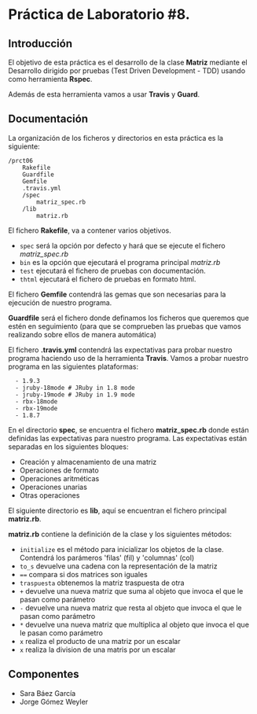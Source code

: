 Práctica de Laboratorio #8.
================

Introducción
------------

El objetivo de esta práctica es el desarrollo de la clase **Matriz** mediante el Desarrollo dirigido por pruebas (Test Driven Development - TDD) usando como herramienta **Rspec**. 

Además de esta herramienta vamos a usar **Travis** y **Guard**.

Documentación
------------

La organización de los ficheros y directorios en esta práctica es la siguiente:

```
/prct06
	Rakefile
	Guardfile
	Gemfile	
	.travis.yml
	/spec
		matriz_spec.rb
	/lib
		matriz.rb
```

El fichero **Rakefile**, va a contener varios objetivos.

* `spec` será la opción por defecto y hará que se ejecute el fichero _matriz_spec.rb_
* `bin` es la opción que ejecutará el programa principal _matriz.rb_
* `test` ejecutará el fichero de pruebas con documentación.
* `thtml` ejecutará el fichero de pruebas en formato html. 

El fichero **Gemfile** contendrá las gemas que son necesarias para la ejecución de nuestro programa.

**Guardfile** será el fichero donde definamos los ficheros que queremos que estén en seguimiento (para que se comprueben las pruebas que vamos realizando sobre ellos de manera automática)

El fichero **.travis.yml** contendrá las expectativas para probar nuestro programa haciendo uso de la herramienta **Travis**. Vamos a probar nuestro programa en las siguientes plataformas:

```
  - 1.9.3
  - jruby-18mode # JRuby in 1.8 mode
  - jruby-19mode # JRuby in 1.9 mode
  - rbx-18mode
  - rbx-19mode
  - 1.8.7
```

En el directorio **spec**, se encuentra el fichero **matriz_spec.rb** donde están definidas las expectativas para nuestro programa. 
Las expectativas están separadas en los siguientes bloques:

* Creación y almacenamiento de una matriz
* Operaciones de formato
* Operaciones aritméticas
* Operaciones unarias
* Otras operaciones

El siguiente directorio es **lib**, aquí se encuentran el fichero principal **matriz.rb**.

**matriz.rb** contiene la definición de la clase y los siguientes métodos:

* `initialize` es el método para inicializar los objetos de la clase. Contendrá los parámeros 'filas' (fil) y 'columnas' (col)
* `to_s` devuelve una cadena con la representación de la matriz
* `==` compara si dos matrices son iguales
* `traspuesta` obtenemos la matriz traspuesta de otra
* `+` devuelve una nueva matriz que suma al objeto que invoca el que le pasan como parámetro
* `-` devuelve una nueva matriz  que resta al objeto que invoca el que le pasan como parámetro 
* `*` devuelve una nueva matriz  que multiplica al objeto que invoca el que le pasan como parámetro
* `x` realiza el producto de una matriz por un escalar
* `x` realiza la division de una matris por un escalar

Componentes
------------

* Sara Báez García
* Jorge Gómez Weyler
